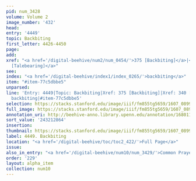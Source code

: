 ```yaml
---
pid: num_3428
volume: Volume 2
image_number: '432'
head:
entry: '4449'
topic: Backbiting
first_letter: 4426-4450
page:
add:
xref: "<a href='/digital-beehive/num2/num_0454/'>375 [Backbiting]</a>|<a href='/digital-beehive/num2/num_0394/'>340
  [Talebearing]</a>"
see:
index: "<a href='/digital-beehive/index1/index_0265/'>backbiting</a>"
item: "#item-77c5dbbe5"
unparsed:
line: 'Entry: 4449|Topic: Backbiting|Xref: 375 [Backbiting]|Xref: 340 [Talebearing]|Index:
  backbiting|#item-77c5dbbe5'
selection: https://stacks.stanford.edu/image/iiif/fm855tg5659/1607_0899/773,2864,2757,233/full/0/default.jpg
full_image: https://stacks.stanford.edu/image/iiif/fm855tg5659/1607_0899/full/full/0/default.jpg
annotation_uri: http://beehive-anno.library.upenn.edu/annotation/1680115406158
sort_value: '243212864'
insertion:
thumbnail: https://stacks.stanford.edu/image/iiif/fm855tg5659/1607_0899/773,2864,600,180/250,/0/default.jpg
label: 4449. Backbiting
location: "<a href='/digital-beehive/toc/toc2_422/'>Full Page</a>"
issue:
also_in_entry: "<a href='/digital-beehive/num10/num_3429/'>Common Prayer's</a>"
order: '229'
layout: alpha_item
collection: num10
---
```

